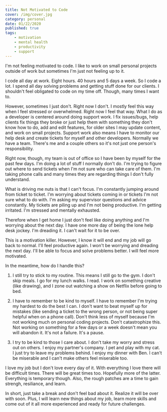 ```yaml
---
title: Not Motivated to Code
cover: /img/cover.jpg
category: personal
date: 01/22/2020
published: true
tags:
    - motivation
    - mental health
    - productivity
    - support
---
```


I'm not feeling motivated to code. I like to work on small personal projects outside of work but sometimes I'm just not feeling up to it.

I code all day at work. Eight hours. 40 hours and 5 days a week. So I code a lot. I spend all day solving problems and getting stuff done for our clients. I shouldn't feel obligated to code on my time off. Though, many times I want to.

However, sometimes I just don't. Right now I don't. I mostly feel this way when I feel stressed or overwhelmed. Right now I feel that way. What I do as a developer is centered around doing support work. I fix issues/bugs, help clients fix things they broke or just help them with something they don't know how to do, add and edit features, for older sites I may update content, and work on small projects. Support work also means I have to monitor our help desk and create tickets for myself and other developers. Normally we have a team. There's me and a couple others so it's not just one person's responsibility.

Right now, though, my team is out of office so I have been by myself for the past few days. I'm doing a lot of stuff I normally don't do. I'm trying to figure out where to send tickets when I'm not sure who can take care of them. I'm taking phone calls and many times they are regarding things I don't fully understand. 

What is driving me nuts is that I can't focus. I'm constantly jumping around from ticket to ticket. I'm worrying about tickets coming in or tickets I'm not sure what to do with. I'm asking my supervisor questions and advice constantly. My tickets are piling up and I'm not being productive. I'm getting irritated. I'm stressed and mentally exhausted.

Therefore when I get home I just don't feel like doing anything and I'm worrying about the next day. I have one more day of being the lone help desk jockey. I'm dreading it. I can't wait for it to be over.

This is a motivation killer. However, I know it will end and my job will go back to normal. I'll feel productive again. I won't be worrying and dreading the next day. I'll be able to focus and solve problems better. I will feel more motivated.

In the meantime, how do I handle this? 

1. I still try to stick to my routine. This means I still go to the gym. I don't skip meals. I go for my lunch walks. I read. I work on something creative (like drawing), and I zone out watching a show on Netflix before going to bed.

2. I have to remember to be kind to myself. I have to remember I'm trying my hardest to do the best I can. I don't want to beat myself up for mistakes (like sending a ticket to the wrong person, or not being super helpful when on a phone call). Don't think less of myself because I'm not working much on personal coding projects. Don't catastrophize this. Not working on something for a few days or a week doesn't mean you will abandon it. It's not a failure. It's a pause.

3. I try to be kind to those I care about. I don't take my worry and stress out on others. I enjoy my partner's company. I pet and play with my cat. I just try to leave my problems behind. I enjoy my dinner with Ben. I can't be miserable and I can't make others feel miserable too.

I love my job but I don't love every day of it. With everything I love there will be difficult times. There will be great times too. Hopefully more of the latter. Everything is temporary though. Also, the rough patches are a time to gain strengh, resiliance, and learn.

In short, just take a break and don't feel bad about it. Realize it will be over with soon. Plus, I will learn new things about my job, learn more skills and come out of it all more experienced and ready for future challenges.

